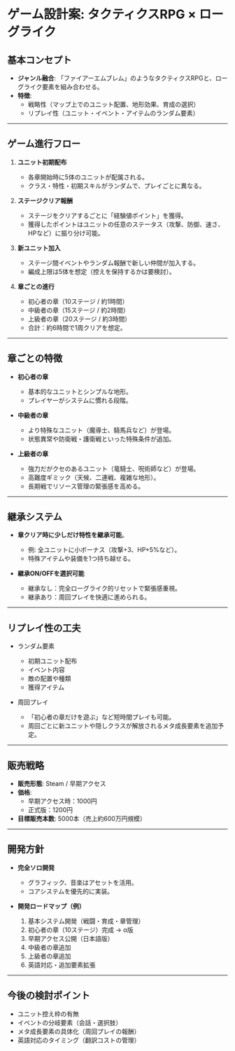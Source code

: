 # ゲーム設計案: タクティクスRPG × ローグライク

## 基本コンセプト
- **ジャンル融合**: 「ファイアーエムブレム」のようなタクティクスRPGと、ローグライク要素を組み合わせる。
- **特徴**:
  - 戦略性（マップ上でのユニット配置、地形効果、育成の選択）
  - リプレイ性（ユニット・イベント・アイテムのランダム要素）

---

## ゲーム進行フロー
1. **ユニット初期配布**
   - 各章開始時に5体のユニットが配属される。
   - クラス・特性・初期スキルがランダムで、プレイごとに異なる。

2. **ステージクリア報酬**
   - ステージをクリアするごとに「経験値ポイント」を獲得。
   - 獲得したポイントはユニットの任意のステータス（攻撃、防御、速さ、HPなど）に振り分け可能。

3. **新ユニット加入**
   - ステージ間イベントやランダム報酬で新しい仲間が加入する。
   - 編成上限は5体を想定（控えを保持するかは要検討）。

4. **章ごとの進行**
   - 初心者の章（10ステージ / 約1時間）
   - 中級者の章（15ステージ / 約2時間）
   - 上級者の章（20ステージ / 約3時間）
   - 合計：約6時間で1周クリアを想定。

---

## 章ごとの特徴
- **初心者の章**
  - 基本的なユニットとシンプルな地形。
  - プレイヤーがシステムに慣れる段階。

- **中級者の章**
  - より特殊なユニット（魔導士、騎馬兵など）が登場。
  - 状態異常や防衛戦・護衛戦といった特殊条件が追加。

- **上級者の章**
  - 強力だがクセのあるユニット（竜騎士、呪術師など）が登場。
  - 高難度ギミック（天候、二連戦、複雑な地形）。
  - 長期戦でリソース管理の緊張感を高める。

---

## 継承システム
- **章クリア時に少しだけ特性を継承可能**。
  - 例: 全ユニットに小ボーナス（攻撃+3、HP+5%など）。
  - 特殊アイテムや装備を1つ持ち越せる。

- **継承ON/OFFを選択可能**
  - 継承なし：完全ローグライク的リセットで緊張感重視。
  - 継承あり：周回プレイを快適に進められる。

---

## リプレイ性の工夫
- ランダム要素
  - 初期ユニット配布
  - イベント内容
  - 敵の配置や種類
  - 獲得アイテム

- 周回プレイ
  - 「初心者の章だけを遊ぶ」など短時間プレイも可能。
  - 周回ごとに新ユニットや隠しクラスが解放されるメタ成長要素を追加予定。

---

## 販売戦略
- **販売形態**: Steam / 早期アクセス  
- **価格**:  
  - 早期アクセス時：1000円  
  - 正式版：1200円  
- **目標販売本数**: 5000本（売上約600万円規模）

---

## 開発方針
- **完全ソロ開発**  
  - グラフィック、音楽はアセットを活用。
  - コアシステムを優先的に実装。

- **開発ロードマップ（例）**
  1. 基本システム開発（戦闘・育成・章管理）
  2. 初心者の章（10ステージ）完成 → α版
  3. 早期アクセス公開（日本語版）
  4. 中級者の章追加
  5. 上級者の章追加
  6. 英語対応・追加要素拡張

---

## 今後の検討ポイント
- ユニット控え枠の有無
- イベントの分岐要素（会話・選択肢）
- メタ成長要素の具体化（周回プレイの報酬）
- 英語対応のタイミング（翻訳コストの管理）

